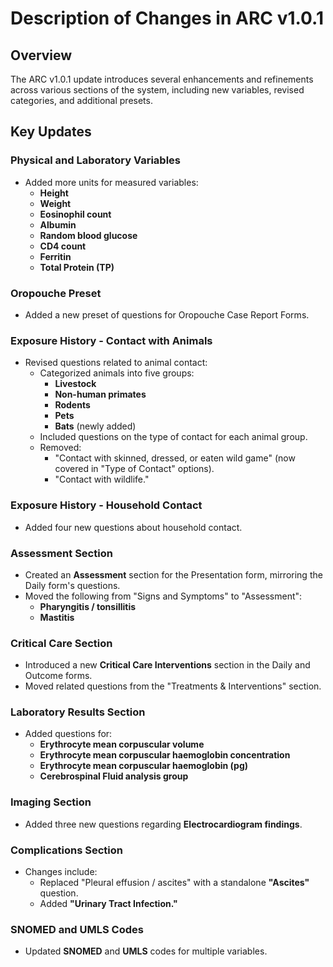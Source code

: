 # Description of Changes in ARC v1.0.1  

## Overview  
The ARC v1.0.1 update introduces several enhancements and refinements across various sections of the system, including new variables, revised categories, and additional presets.  

## Key Updates  

### Physical and Laboratory Variables  
- Added more units for measured variables:  
  - **Height**  
  - **Weight**  
  - **Eosinophil count**  
  - **Albumin**  
  - **Random blood glucose**  
  - **CD4 count**  
  - **Ferritin**  
  - **Total Protein (TP)**  

### Oropouche Preset  
- Added a new preset of questions for Oropouche Case Report Forms.  

### Exposure History - Contact with Animals  
- Revised questions related to animal contact:  
  - Categorized animals into five groups:  
    - **Livestock**  
    - **Non-human primates**  
    - **Rodents**  
    - **Pets**  
    - **Bats** (newly added)  
  - Included questions on the type of contact for each animal group.  
  - Removed:  
    - "Contact with skinned, dressed, or eaten wild game" (now covered in "Type of Contact" options).  
    - "Contact with wildlife."  

### Exposure History - Household Contact  
- Added four new questions about household contact.  

### Assessment Section  
- Created an **Assessment** section for the Presentation form, mirroring the Daily form's questions.  
- Moved the following from "Signs and Symptoms" to "Assessment":  
  - **Pharyngitis / tonsillitis**  
  - **Mastitis**  

### Critical Care Section  
- Introduced a new **Critical Care Interventions** section in the Daily and Outcome forms.  
- Moved related questions from the "Treatments & Interventions" section.  

### Laboratory Results Section  
- Added questions for:  
  - **Erythrocyte mean corpuscular volume**  
  - **Erythrocyte mean corpuscular haemoglobin concentration**  
  - **Erythrocyte mean corpuscular haemoglobin (pg)**  
  - **Cerebrospinal Fluid analysis group**  

### Imaging Section  
- Added three new questions regarding **Electrocardiogram findings**.  

### Complications Section  
- Changes include:  
  - Replaced "Pleural effusion / ascites" with a standalone **"Ascites"** question.  
  - Added **"Urinary Tract Infection."**  

### SNOMED and UMLS Codes  
- Updated **SNOMED** and **UMLS** codes for multiple variables.  


